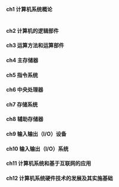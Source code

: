 #### **ch1 计算机系统概论**
~~~

~~~

#### **ch2 计算机的逻辑部件**
#### **ch3 运算方法和运算部件**
#### **ch4 主存储器**
#### **ch5 指令系统**
#### **ch6 中央处理器**
#### **ch7 存储系统**
#### **ch8 辅助存储器**
#### **ch9 输入输出（I/O）设备**
#### **ch10 输入输出（I/O）系统**
#### **ch11 计算机系统和基于互联网的应用**
#### **ch12 计算机系统硬件技术的发展及其实施基础**